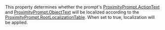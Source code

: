 This property determines whether the prompt's [ProximityPrompt.ActionText](https://developer.roblox.com/en-us/api-reference/property/ProximityPrompt/ActionText) and [ProximityPrompt.ObjectText](https://developer.roblox.com/en-us/api-reference/property/ProximityPrompt/ObjectText) will be localized according to the [ProximityPrompt.RootLocalizationTable](https://developer.roblox.com/en-us/api-reference/property/ProximityPrompt/RootLocalizationTable). When set to true, localization will be applied.